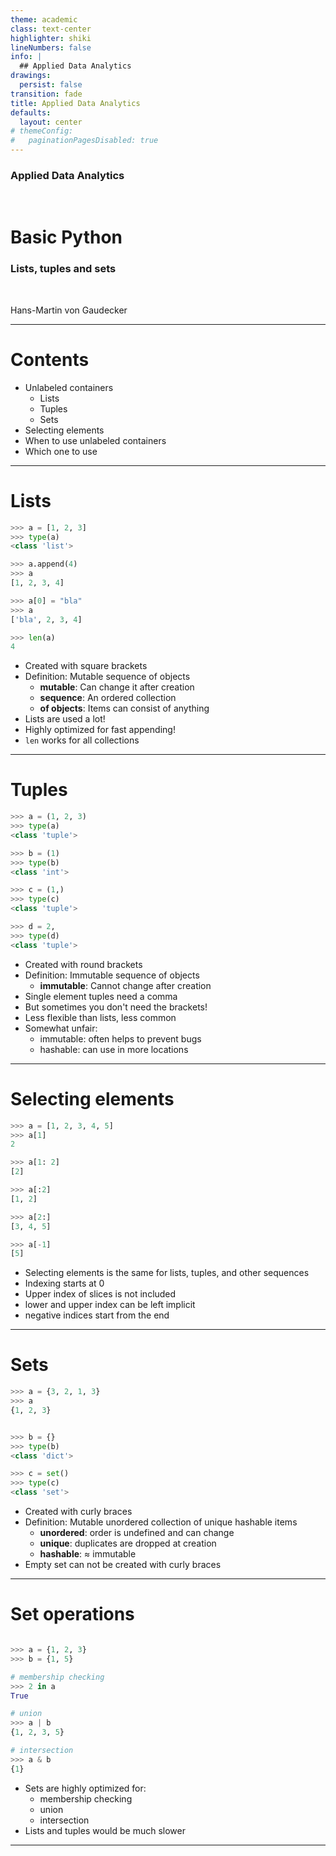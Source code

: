 ```yaml
---
theme: academic
class: text-center
highlighter: shiki
lineNumbers: false
info: |
  ## Applied Data Analytics
drawings:
  persist: false
transition: fade
title: Applied Data Analytics
defaults:
  layout: center
# themeConfig:
#   paginationPagesDisabled: true
---
```


### Applied Data Analytics

<br/>

# Basic Python

### Lists, tuples and sets

<br/>


Hans-Martin von Gaudecker

---

# Contents

- Unlabeled containers
  - Lists
  - Tuples
  - Sets
- Selecting elements
- When to use unlabeled containers
- Which one to use

---


# Lists

<div class="grid grid-cols-2 gap-4">
<div>

```python
>>> a = [1, 2, 3]
>>> type(a)
<class 'list'>

>>> a.append(4)
>>> a
[1, 2, 3, 4]

>>> a[0] = "bla"
>>> a
['bla', 2, 3, 4]

>>> len(a)
4
```


</div>
<div>

- Created with square brackets
- Definition: Mutable sequence of objects
  - **mutable**: Can change it after creation
  - **sequence**: An ordered collection
  - **of objects**: Items can consist of anything
- Lists are used a lot!
- Highly optimized for fast appending!
- `len` works for all collections


</div>
</div>


---

# Tuples

<div class="grid grid-cols-2 gap-4">
<div>

```python
>>> a = (1, 2, 3)
>>> type(a)
<class 'tuple'>

>>> b = (1)
>>> type(b)
<class 'int'>

>>> c = (1,)
>>> type(c)
<class 'tuple'>

>>> d = 2,
>>> type(d)
<class 'tuple'>


```

</div>
<div>

- Created with round brackets
- Definition: Immutable sequence of objects
  - **immutable**: Cannot change after creation
- Single element tuples need a comma
- But sometimes you don't need the brackets!
- Less flexible than lists, less common
- Somewhat unfair:
  - immutable: often helps to prevent bugs
  - hashable: can use in more locations

</div>
</div>

---


# Selecting elements


<div class="grid grid-cols-2 gap-4">
<div>

```python
>>> a = [1, 2, 3, 4, 5]
>>> a[1]
2

>>> a[1: 2]
[2]

>>> a[:2]
[1, 2]

>>> a[2:]
[3, 4, 5]

>>> a[-1]
[5]
```

</div>
<div>

- Selecting elements is the same for lists, tuples, and other sequences
- Indexing starts at 0
- Upper index of slices is not included
- lower and upper index can be left implicit
- negative indices start from the end

</div>
</div>


---

# Sets


<div class="grid grid-cols-2 gap-4">
<div>

```python
>>> a = {3, 2, 1, 3}
>>> a
{1, 2, 3}


>>> b = {}
>>> type(b)
<class 'dict'>

>>> c = set()
>>> type(c)
<class 'set'>
```

</div>
<div>

- Created with curly braces
- Definition: Mutable unordered collection of unique hashable items
  - **unordered**: order is undefined and can change
  - **unique**: duplicates are dropped at creation
  - **hashable**: $\approx$ immutable
- Empty set can not be created with curly braces

</div>
</div>


---

# Set operations

<div class="grid grid-cols-2 gap-4">
<div>

```python

>>> a = {1, 2, 3}
>>> b = {1, 5}

# membership checking
>>> 2 in a
True

# union
>>> a | b
{1, 2, 3, 5}

# intersection
>>> a & b
{1}

```

</div>
<div>

- Sets are highly optimized for:
  - membership checking
  - union
  - intersection
- Lists and tuples would be much slower

</div>
</div>

---
